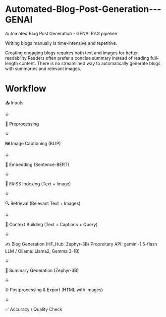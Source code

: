 # Automated-Blog-Post-Generation---GENAI
Automated Blog Post Generation - GENAI RAG pipeline

Writing blogs manually is time-intensive and repetitive.​

Creating engaging blogs requires both text and images for better readability.​Readers often prefer a concise summary instead of reading full-length content.​
There is no streamlined way to automatically generate blogs with summaries and relevant images.​

# Workflow
📥 Inputs  ​

   ↓  ​

📝 Preprocessing  ​

   ↓  ​

🖼️ Image Captioning (BLIP)  ​

   ↓  ​

🔢 Embedding (Sentence-BERT)  ​

   ↓  ​

📂 FAISS Indexing (Text + Image)  ​

   ↓  ​

🔍 Retrieval (Relevant Text + Images)  ​

   ↓  ​

🧩 Context Building (Text + Captions + Query)  ​

   ↓  ​

✍️ Blog Generation (HF_Hub: Zephyr-3B/ Propreitary API: gemini-1.5-flash LLM
/ Ollama: Llama2, Gemma 3-1B)  ​

   ↓   ​

📝 Summary Generation (Zephyr-3B)  ​

   ↓  ​

🌐 Postprocessing & Export (HTML with Images)  ​

   ↓  ​

✅ Accuracy / Quality Check  ​
